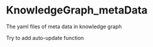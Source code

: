 # KnowledgeGraph_metaData
The yaml files of meta data in knowledge graph 

Try to add auto-update function
